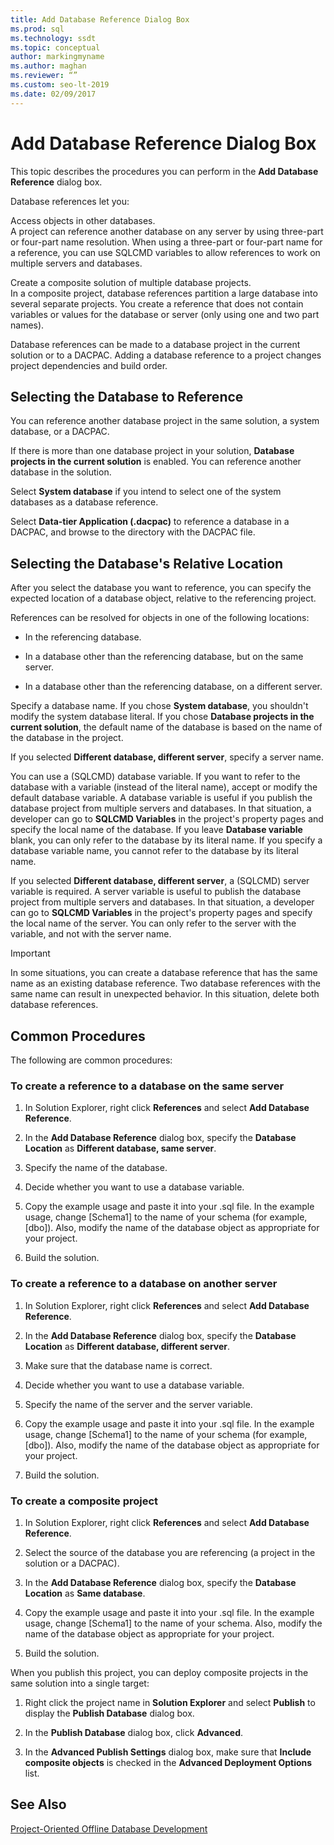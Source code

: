 ```yaml
---
title: Add Database Reference Dialog Box
ms.prod: sql
ms.technology: ssdt
ms.topic: conceptual
author: markingmyname
ms.author: maghan
ms.reviewer: “”
ms.custom: seo-lt-2019
ms.date: 02/09/2017
---
```


# Add Database Reference Dialog Box

This topic describes the procedures you can perform in the **Add Database Reference** dialog box.  
  
Database references let you:  
  
Access objects in other databases.  
A project can reference another database on any server by using three-part or four-part name resolution. When using a three-part or four-part name for a reference, you can use SQLCMD variables to allow references to work on multiple servers and databases.  
  
Create a composite solution of multiple database projects.  
In a composite project, database references partition a large database into several separate projects. You create a reference that does not contain variables or values for the database or server (only using one and two part names).  
  
Database references can be made to a database project in the current solution or to a DACPAC. Adding a database reference to a project changes project dependencies and build order.  
  
## Selecting the Database to Reference

You can reference another database project in the same solution, a system database, or a DACPAC.  
  
If there is more than one database project in your solution, **Database projects in the current solution** is enabled. You can reference another database in the solution.  
  
Select **System database** if you intend to select one of the system databases as a database reference.  
  
Select **Data-tier Application (.dacpac)** to reference a database in a DACPAC, and browse to the directory with the DACPAC file.  
  
## Selecting the Database's Relative Location

After you select the database you want to reference, you can specify the expected location of a database object, relative to the referencing project.  
  
References can be resolved for objects in one of the following locations:  
  
- In the referencing database.  
  
- In a database other than the referencing database, but on the same server.  
  
- In a database other than the referencing database, on a different server.  
  
Specify a database name. If you chose **System database**, you shouldn't modify the system database literal. If you chose **Database projects in the current solution**, the default name of the database is based on the name of the database in the project.  
  
If you selected **Different database, different server**, specify a server name.  
  
You can use a (SQLCMD) database variable. If you want to refer to the database with a variable (instead of the literal name), accept or modify the default database variable. A database variable is useful if you publish the database project from multiple servers and databases. In that situation, a developer can go to **SQLCMD Variables** in the project's property pages and specify the local name of the database. If you leave **Database variable** blank, you can only refer to the database by its literal name. If you specify a database variable name, you cannot refer to the database by its literal name.  
  
If you selected **Different database, different server**, a (SQLCMD) server variable is required. A server variable is useful to publish the database project from multiple servers and databases. In that situation, a developer can go to **SQLCMD Variables** in the project's property pages and specify the local name of the server. You can only refer to the server with the variable, and not with the server name.  
  
> [!IMPORTANT]  
> In some situations, you can create a database reference that has the same name as an existing database reference. Two database references with the same name can result in unexpected behavior. In this situation, delete both database references.  
  
## Common Procedures

The following are common procedures:  
  
### To create a reference to a database on the same server  
  
1.  In Solution Explorer, right click **References** and select **Add Database Reference**.  
  
2.  In the **Add Database Reference** dialog box, specify the **Database Location** as **Different database, same server**.  
  
3.  Specify the name of the database.  
  
4.  Decide whether you want to use a database variable.  
  
5.  Copy the example usage and paste it into your .sql file. In the example usage, change [Schema1] to the name of your schema (for example, [dbo]). Also, modify the name of the database object as appropriate for your project.  
  
6.  Build the solution.  
  
### To create a reference to a database on another server  
  
1.  In Solution Explorer, right click **References** and select **Add Database Reference**.  
  
2.  In the **Add Database Reference** dialog box, specify the **Database Location** as **Different database, different server**.  
  
3.  Make sure that the database name is correct.  
  
4.  Decide whether you want to use a database variable.  
  
5.  Specify the name of the server and the server variable.  
  
6.  Copy the example usage and paste it into your .sql file. In the example usage, change [Schema1] to the name of your schema (for example, [dbo]). Also, modify the name of the database object as appropriate for your project.  
  
7.  Build the solution.  
  
### To create a composite project  
  
1.  In Solution Explorer, right click **References** and select **Add Database Reference**.  
  
2.  Select the source of the database you are referencing (a project in the solution or a DACPAC).  
  
3.  In the **Add Database Reference** dialog box, specify the **Database Location** as **Same database**.  
  
4.  Copy the example usage and paste it into your .sql file. In the example usage, change [Schema1] to the name of your schema. Also, modify the name of the database object as appropriate for your project.  
  
5.  Build the solution.  
  
When you publish this project, you can deploy composite projects in the same solution into a single target:  
  
1.  Right click the project name in **Solution Explorer** and select **Publish** to display the **Publish Database** dialog box.  
  
2.  In the **Publish Database** dialog box, click **Advanced**.  
  
3.  In the **Advanced Publish Settings** dialog box, make sure that **Include composite objects** is checked in the **Advanced Deployment Options** list.  
  
## See Also

[Project-Oriented Offline Database Development](../ssdt/project-oriented-offline-database-development.md)